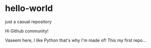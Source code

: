 # hello-world
just a casual repository 

Hi Github community!

Vaseem here, I like Python that's why I'm made of!
This my first repo...
